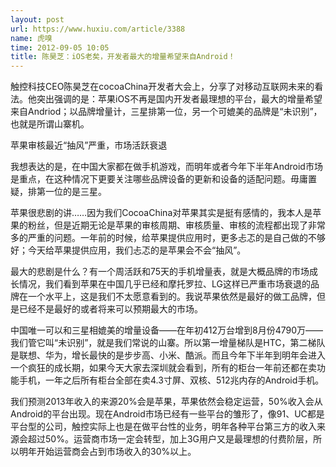 ```yaml
---
layout: post
url: https://www.huxiu.com/article/3388
name: 虎嗅
time: 2012-09-05 10:05
title: 陈昊芝：iOS老矣，开发者最大的增量希望来自Android！
---
```

触控科技CEO陈昊芝在cocoaChina开发者大会上，分享了对移动互联网未来的看法。他突出强调的是：苹果iOS不再是国内开发者最理想的平台，最大的增量希望来自Andriod；以品牌增量计，三星排第一位，另一个可媲美的品牌是“未识别”，也就是所谓山寨机。

苹果审核最近“抽风”严重，市场活跃衰退

我想表达的是，在中国大家都在做手机游戏，而明年或者今年下半年Android市场是重点，在这种情况下更要关注哪些品牌设备的更新和设备的适配问题。毋庸置疑，排第一位的是三星。

苹果很悲剧的讲……因为我们CocoaChina对苹果其实是挺有感情的，我本人是苹果的粉丝，但是近期无论是苹果的审核周期、审核质量、审核的流程都出现了非常多的严重的问题。一年前的时候，给苹果提供应用时，更多忐忑的是自己做的不够好；今天给苹果提供应用，我们忐忑的是苹果会不会“抽风”。

最大的悲剧是什么？有一个周活跃和75天的手机增量表，就是大概品牌的市场成长情况，我们看到苹果在中国几乎已经和摩托罗拉、LG这样已严重市场衰退的品牌在一个水平上，这是我们不太愿意看到的。我说苹果依然是最好的做工品牌，但是已经不是最好的或者将来可以预期最大的市场。

中国唯一可以和三星相媲美的增量设备——在年初412万台增到8月份4790万——我们管它叫“未识别”，就是我们常说的山寨。所以第一增量梯队是HTC，第二梯队是联想、华为，增长最快的是步步高、小米、酷派。而且今年下半年到明年会进入一个疯狂的成长期，如果今天大家去深圳就会看到，所有的柜台一年前还都在卖功能手机，一年之后所有柜台全部在卖4.3寸屏、双核、512兆内存的Android手机。

我们预测2013年收入的来源20%会是苹果，苹果依然会稳定运营，50%收入会从Android的平台出现。现在Android市场已经有一些平台的雏形了，像91、UC都是平台型的公司，触控实际上也是在做平台性的业务，明年各种平台第三方的收入来源会超过50%。运营商市场一定会转型，加上3G用户又是最理想的付费阶层，所以明年开始运营商会占到市场收入的30%以上。

